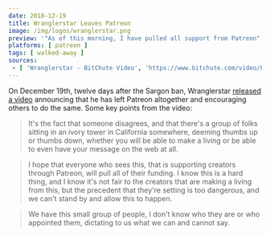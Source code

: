 ```yaml
---
date: 2018-12-19
title: Wranglerstar Leaves Patreon
image: /img/logos/wranglerstar.png
preview: '"As of this morning, I have pulled all support from Patreon"'
platforms: [ patreon ]
tags: [ walked-away ]
sources:
 - [ 'Wranglerstar - BitChute Video', 'https://www.bitchute.com/video/FzuIXEB6SUI/' ]
---
```


On December 19th, twelve days after the Sargon ban, Wranglerstar [released a video](https://www.bitchute.com/video/FzuIXEB6SUI/) announcing that he has left Patreon altogether and encouraging others to do the same.
Some key points from the video:

> It's the fact that someone disagrees, and that there's a group of folks sitting in an ivory tower in California somewhere, deeming thumbs up or thumbs down, whether you will be able to make a living or be able to even have your message on the web at all.

> I hope that everyone who sees this, that is supporting creators through Patreon, will pull all of their funding.
> I know this is a hard thing, and I know it's not fair to the creators that are making a living from this, but the precedent that they're setting is too dangerous, and we can't stand by and allow this to happen.

> We have this small group of people, I don't know who they are or who appointed them, dictating to us what we can and cannot say.

